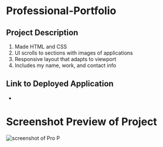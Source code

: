 # Professional-Portfolio
## Project Description
1. Made HTML and CSS 
2. UI scrolls to sections with images of applications
3. Responsive layout that adapts to viewport
4. Includes my name, work, and contact info

## Link to Deployed Application
* 
# Screenshot Preview of Project
![screenshot of Pro P](https://user-images.githubusercontent.com/124942272/222949725-03647c4f-57d8-4ee2-9753-3fb465484023.png)
